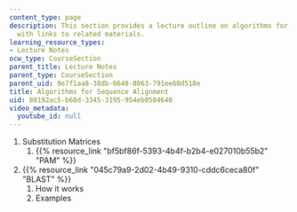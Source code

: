 ```yaml
---
content_type: page
description: This section provides a lecture outline on algorithms for sequence alignment
  with links to related materials.
learning_resource_types:
- Lecture Notes
ocw_type: CourseSection
parent_title: Lecture Notes
parent_type: CourseSection
parent_uid: 9e7f1aa8-38db-6648-8063-791ee60d518e
title: Algorithms for Sequence Alignment
uid: 80192ac5-b68d-3345-3195-954eb0584640
video_metadata:
  youtube_id: null
---
```


1.  Substitution Matrices
    1.  {{% resource_link "bf5bf86f-5393-4b4f-b2b4-e027010b55b2" "PAM" %}}
2.  {{% resource_link "045c79a9-2d02-4b49-9310-cddc6ceca80f" "BLAST" %}}
    1.  How it works
    2.  Examples